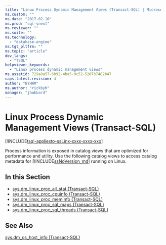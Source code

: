 ```yaml
---
title: "Linux Process Dynamic Management Views (Transact-SQL) | Microsoft Docs"
ms.custom: ""
ms.date: "2017-02-10"
ms.prod: "sql-vnext"
ms.reviewer: ""
ms.suite: ""
ms.technology: 
  - "database-engine"
ms.tgt_pltfrm: ""
ms.topic: "article"
dev_langs: 
  - "TSQL"
helpviewer_keywords: 
  - "Linux process dynamic management views"
ms.assetid: 729a8a57-6b92-4ba5-9c52-5207b7482b47
caps.latest.revision: 4
author: "BYHAM"
ms.author: "rickbyh"
manager: "jhubbard"
---
```

# Linux Process Dynamic Management Views (Transact-SQL)
[!INCLUDE[tsql-appliesto-ssLinx-xxxx-xxxx-xxx](../../includes/tsql-appliesto-sslinx-xxxx-xxxx-xxx.md)]

Process information is exposed in catalog views that are optimized for performance and utility. Use the following catalog views to access catalog metadata for [!INCLUDE[ssNoVersion_md](../../includes/ssnoversion-md.md)] running on Linux.

## In this Section  

* [sys.dm_linux_proc_all_stat (Transact-SQL)](../../relational-databases/system-dynamic-management-views/sys-dm-linux-proc-all-stat-transact-sql.md)     
* [sys.dm_linux_proc_cpuinfo (Transact-SQL)](../../relational-databases/system-dynamic-management-views/sys-dm-linux-proc-cpuinfo-transact-sql.md)     
* [sys.dm_linux_proc_meminfo (Transact-SQL)](../../relational-databases/system-dynamic-management-views/sys-dm-linux-proc-meminfo-transact-sql.md)     
* [sys.dm_linux_proc_sql_maps (Transact-SQL)](../../relational-databases/system-dynamic-management-views/sys-dm-linux-proc-sql-maps-transact-sql.md)     
* [sys.dm_linux_proc_sql_threads (Transact-SQL)](../../relational-databases/system-dynamic-management-views/sys-dm-linux-proc-sql-threads-transact-sql.md)     

## See Also

[sys.dm_os_host_info (Transact-SQL)](../../relational-databases/system-dynamic-management-views/sys-dm-os-host-info-transact-sql.md)   
